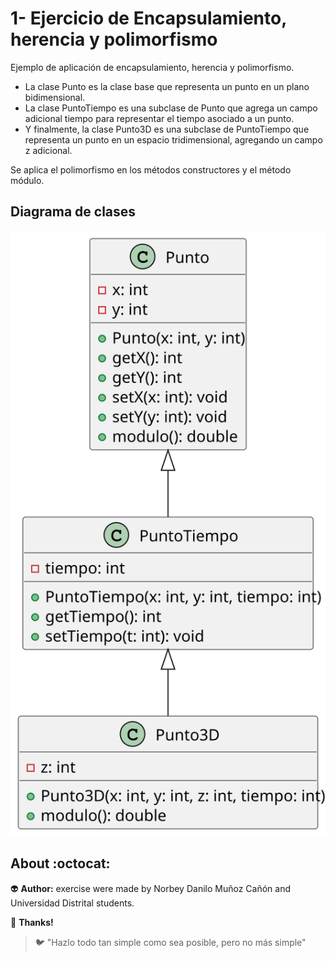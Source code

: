 # 1- Ejercicio de Encapsulamiento, herencia y polimorfismo

Ejemplo de aplicación de encapsulamiento, herencia y polimorfismo. 

- La clase Punto es la clase base que representa un punto en un plano bidimensional. 
- La clase PuntoTiempo es una subclase de Punto que agrega un campo adicional tiempo para representar el tiempo asociado a un punto. 
- Y finalmente, la clase Punto3D es una subclase de PuntoTiempo que representa un punto en un espacio tridimensional, agregando un campo z adicional.

Se aplica el polimorfismo en los métodos constructores y el método módulo.

## Diagrama de clases

<!--
https://gist.github.com/noamtamim/f11982b28602bd7e604c233fbe9d910f
Usar para generar con plantuml:
plantuml -tsvg README.md
-->

<!--
```
@startuml diagrama-clases
class Punto {
  - x: int
  - y: int
  + Punto(x: int, y: int)
  + getX(): int
  + getY(): int
  + setX(x: int): void
  + setY(y: int): void
  + modulo(): double
}

class PuntoTiempo {
  - tiempo: int
  + PuntoTiempo(x: int, y: int, tiempo: int)
  + getTiempo(): int
  + setTiempo(t: int): void
}

class Punto3D {
  - z: int
  + Punto3D(x: int, y: int, z: int, tiempo: int)
  + modulo(): double
}

Punto <|-- PuntoTiempo
PuntoTiempo <|-- Punto3D
@enduml
```
-->

![](diagrama-clases.svg)

## About :octocat:

:alien: **Author:** exercise were made by Norbey Danilo Muñoz Cañón and Universidad Distrital students.

:blue_book: **Thanks!**

> :bird: "Hazlo todo tan simple como sea posible, pero no más simple"
